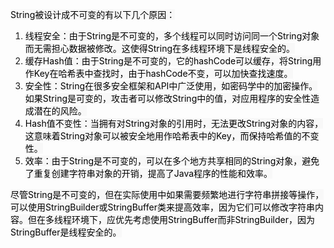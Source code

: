 <font style="color:rgb(0, 0, 0);background-color:rgb(248, 248, 248);">String被设计成不可变的有以下几个原因：</font>

1. <font style="color:rgb(0, 0, 0);background-color:rgb(248, 248, 248);">线程安全：由于String是不可变的，多个线程可以同时访问同一个String对象而无需担心数据被修改。这使得String在多线程环境下是线程安全的。</font>
2. <font style="color:rgb(0, 0, 0);background-color:rgb(248, 248, 248);">缓存Hash值：由于String是不可变的，它的hashCode可以缓存，将String用作Key在哈希表中查找时，由于hashCode不变，可以加快查找速度。</font>
3. <font style="color:rgb(0, 0, 0);background-color:rgb(248, 248, 248);">安全性：String在很多安全框架和API中广泛使用，如密码学中的加密操作。如果String是可变的，攻击者可以修改String中的值，对应用程序的安全性造成潜在的风险。</font>
4. <font style="color:rgb(0, 0, 0);background-color:rgb(248, 248, 248);">Hash值不变性：当拥有对String对象的引用时，无法更改String对象的内容，这意味着String对象可以被安全地用作哈希表中的Key，而保持哈希值的不变性。</font>
5. <font style="color:rgb(0, 0, 0);background-color:rgb(248, 248, 248);">效率：由于String是不可变的，可以在多个地方共享相同的String对象，避免了重复创建字符串对象的开销，提高了Java程序的性能和效率。</font>

<font style="color:rgb(0, 0, 0);background-color:rgb(248, 248, 248);">尽管String是不可变的，但在实际使用中如果需要频繁地进行字符串拼接等操作，可以使用StringBuilder或StringBuffer类来提高效率，因为它们可以修改字符串内容。但在多线程环境下，应优先考虑使用StringBuffer而非StringBuilder，因为StringBuffer是线程安全的。</font>

